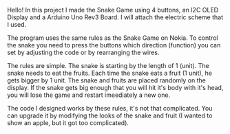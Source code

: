 Hello! In this project I made the Snake Game using 4 buttons, an I2C OLED Display and a Arduino Uno Rev3 Board. I will attach the electric scheme that I used.

The program uses the same rules as the Snake Game on Nokia. To control the snake you need to press the buttons which direction (function) you can set by adjusting the code or by rearranging the wires.

The rules are simple. The snake is starting by the length of 1 (unit). The snake needs to eat the fruits. Each time the snake eats a fruit (1 unit), he gets bigger by 1 unit. The snake and fruits are placed randomly on the display. If the snake gets big enough that you will hit it's body with it's head, you will lose the game and restart imeediately a new one.

The code I designed works by these rules, it's not that complicated. You can upgrade it by modifying the looks of the snake and fruit (I wanted to show an apple, but it got too complicated).
